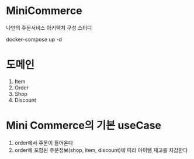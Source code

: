 # MiniCommerce
나만의 주문서비스 아키텍처 구성 스터디


docker-compose up -d 


# 도메인 
1. Item
2. Order
3. Shop
4. Discount
   
# Mini Commerce의 기본 useCase

1. order에서 주문이 들어온다
2. order에 포함된 주문정보(shop, item, discount)에 따라 아이템 재고를 차감한다
    
